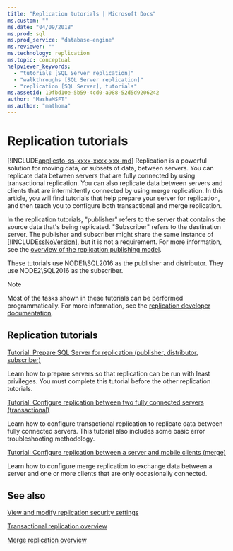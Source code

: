 ```yaml
---
title: "Replication tutorials | Microsoft Docs"
ms.custom: ""
ms.date: "04/09/2018"
ms.prod: sql
ms.prod_service: "database-engine"
ms.reviewer: ""
ms.technology: replication
ms.topic: conceptual
helpviewer_keywords: 
  - "tutorials [SQL Server replication]"
  - "walkthroughs [SQL Server replication]"
  - "replication [SQL Server], tutorials"
ms.assetid: 19fbd10e-5b59-4cd0-a988-52d5d9206242
author: "MashaMSFT"
ms.author: "mathoma"
---
```

# Replication tutorials
[!INCLUDE[appliesto-ss-xxxx-xxxx-xxx-md](../../includes/appliesto-ss-xxxx-xxxx-xxx-md.md)]
Replication is a powerful solution for moving data, or subsets of data, between servers. You can replicate data between servers that are fully connected by using transactional replication. You can also replicate data between servers and clients that are intermittently connected by using merge replication. In this article, you will find tutorials that help prepare your server for replication, and then teach you to configure both transactional and merge replication. 
  
In the replication tutorials, "publisher" refers to the server that contains the source data that's being replicated. "Subscriber" refers to the destination server. The publisher and subscriber might share the same instance of [!INCLUDE[ssNoVersion](../../includes/ssnoversion-md.md)], but it is not a requirement. For more information, see the [overview of the replication publishing model](../../relational-databases/replication/publish/replication-publishing-model-overview.md).  

These tutorials use NODE1\SQL2016 as the publisher and distributor. They use NODE2\SQL2016 as the subscriber. 
  
> [!NOTE]  
> Most of the tasks shown in these tutorials can be performed programmatically. For more information, see the [replication developer documentation](../../relational-databases/replication/concepts/replication-developer-documentation.md).  
  
## Replication tutorials  
[Tutorial: Prepare SQL Server for replication (publisher, distributor, subscriber)](../../relational-databases/replication/tutorial-preparing-the-server-for-replication.md) 
 
Learn how to prepare servers so that replication can be run with least privileges. You must complete this tutorial before the other replication tutorials.  
  
[Tutorial: Configure replication between two fully connected servers (transactional)](../../relational-databases/replication/tutorial-replicating-data-between-continuously-connected-servers.md)

Learn how to configure transactional replication to replicate data between fully connected servers. This tutorial also includes some basic error troubleshooting methodology. 

  
[Tutorial: Configure replication between a server and mobile clients (merge)](../../relational-databases/replication/tutorial-replicating-data-with-mobile-clients.md)

Learn how to configure merge replication to exchange data between a server and one or more clients that are only occasionally connected.  
  
## See also  
[View and modify replication security settings](../../relational-databases/replication/security/view-and-modify-replication-security-settings.md) 

[Transactional replication overview](https://docs.microsoft.com/sql/relational-databases/replication/transactional/transactional-replication) 

[Merge replication overview](https://docs.microsoft.com/sql/relational-databases/replication/merge/merge-replication)

  

